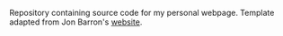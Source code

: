 Repository containing source code for my personal webpage. Template adapted from Jon Barron's [website](https://jonbarron.info/).
